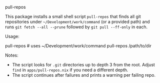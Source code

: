 pull-repos

This package installs a small shell script `pull-repos` that finds all git repositories under `~/Development/work/command` (or a provided path) and runs `git fetch --all --prune` followed by `git pull --ff-only` in each.

Usage:

  pull-repos            # uses ~/Development/work/command
  pull-repos /path/to/dir

Notes:

- The script looks for `.git` directories up to depth 3 from the root. Adjust `find` in `apps/pull-repos.nix` if you need a different depth.
- The script continues after failures and prints a warning per failing repo.
